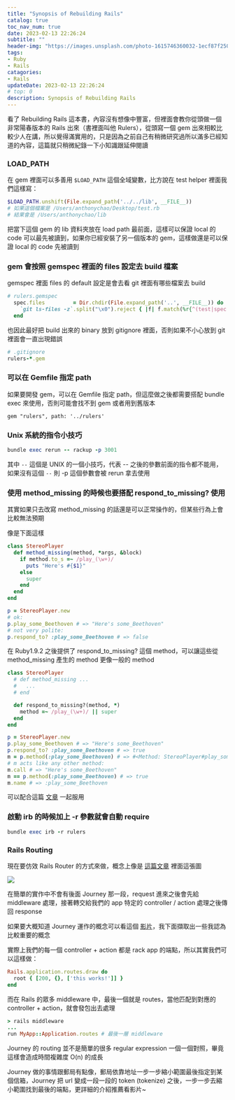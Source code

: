```yaml
---
title: "Synopsis of Rebuilding Rails"
catalog: true
toc_nav_num: true
date: 2023-02-13 22:26:24
subtitle: ""
header-img: "https://images.unsplash.com/photo-1615746360032-1ecf87f250fb?ixlib=rb-4.0.3&ixid=MnwxMjA3fDB8MHxwaG90by1wYWdlfHx8fGVufDB8fHx8&auto=format&fit=crop&w=2201&q=80"
tags:
- Ruby
- Rails
catagories:
- Rails
updateDate: 2023-02-13 22:26:24
# top: 0
description: Synopsis of Rebuilding Rails
---
```


看了 Rebuilding Rails 這本書，內容沒有想像中豐富，但裡面會教你從頭做一個非常陽春版本的 Rails 出來（書裡面叫他 Rulers），從頭寫一個 gem 出來相較比較少人在講，所以覺得滿實用的，只是因為之前自己有稍微研究過所以滿多已經知道的內容，這篇就只稍微紀錄一下小知識跟延伸閱讀

### LOAD_PATH
在 gem 裡面可以多善用 `$LOAD_PATH` 這個全域變數，比方說在 test helper 裡面我們這樣寫：

```ruby
$LOAD_PATH.unshift(File.expand_path('../../lib', __FILE__))
# 如果這個檔案是 /Users/anthonychao/Desktop/test.rb
# 結果會是 /Users/anthonychao/lib
```
把當下這個 gem 的 lib 資料夾放在 load path 最前面，這樣可以保證 local 的 code 可以最先被讀到，如果你已經安裝了另一個版本的 gem，這樣做還是可以保證 local 的 code 先被讀到

### gem 會按照 gemspec 裡面的 files 設定去 build 檔案

gemspec 裡面 files 的 default 設定是會去看 git 裡面有哪些檔案去 build
```ruby
# rulers.gemspec
  spec.files         = Dir.chdir(File.expand_path('..', __FILE__)) do
    `git ls-files -z`.split("\x0").reject { |f| f.match(%r{^(test|spec|features)/}) }
  end
```
也因此最好把 build 出來的 binary 放到 gitignore 裡面，否則如果不小心放到 git 裡面會一直出現錯誤
```ruby
# .gitignore
rulers-*.gem
```

### 可以在 Gemfile 指定 path

如果要開發 gem，可以在 Gemfile 指定 path，但這麼做之後都需要搭配 bundle exec 來使用，否則可能會找不到 gem 或者用到舊版本
```Gemfile
gem "rulers", path: '../rulers'
```

### Unix 系統的指令小技巧
```ruby
bundle exec rerun -- rackup -p 3001
```
其中 `--` 這個是 UNIX 的一個小技巧，代表 -- 之後的參數前面的指令都不能用，如果沒有這個 `--` 則 -p 這個參數會被 rerun 拿去使用

### 使用 method_missing 的時候也要搭配 respond_to_missing? 使用
其實如果只去改寫 method_missing 的話還是可以正常操作的，但某些行為上會比較無法預期

像是下面這樣
```ruby
class StereoPlayer
  def method_missing(method, *args, &block)
    if method.to_s =~ /play_(\w+)/
      puts "Here's #{$1}"
    else
      super
    end
  end
end

p = StereoPlayer.new
# ok:
p.play_some_Beethoven # => "Here's some_Beethoven"
# not very polite:
p.respond_to? :play_some_Beethoven # => false
```

在 Ruby1.9.2 之後提供了 respond_to_missing? 這個 method，可以讓這些從 method_missing 產生的 method 更像一般的 method
```ruby
class StereoPlayer
  # def method_missing ...
  #   ...
  # end

  def respond_to_missing?(method, *)
    method =~ /play_(\w+)/ || super
  end
end

p = StereoPlayer.new
p.play_some_Beethoven # => "Here's some_Beethoven"
p.respond_to? :play_some_Beethoven # => true
m = p.method(:play_some_Beethoven) # => #<Method: StereoPlayer#play_some_Beethoven>
# m acts like any other method:
m.call # => "Here's some_Beethoven"
m == p.method(:play_some_Beethoven) # => true
m.name # => :play_some_Beethoven
```

可以配合這篇 [文章](http://blog.marc-andre.ca/2010/11/15/methodmissing-politely/) 一起服用

### 啟動 irb 的時候加上 -r 參數就會自動 require
```ruby
bundle exec irb -r rulers
```

### Rails Routing
現在要仿效 Rails Router 的方式來做，概念上像是 [這篇文章](https://medium.com/rubyinside/a-deep-dive-into-routing-and-controller-dispatch-in-rails-8bf58c2cf3b5) 裡面這張圖

![](https://i.imgur.com/iJWa1Qr.png)

在簡單的實作中不會有後面 Journey 那一段，request 進來之後會先給 middleware 處理，接著轉交給我們的 app 特定的 controller / action 處理之後傳回 response

如果要大概知道 Journey 運作的概念可以看這個 [影片](https://www.youtube.com/watch?v=lEC-QoZeBkM&t=549s)，我下面擷取出一些我認為比較重要的概念

實際上我們的每一個 controller + action 都是 rack app 的端點，所以其實我們可以這樣做：

```ruby
Rails.application.routes.draw do
  root { [200, {}, ['this works!']] }
end
```

而在 Rails 的眾多 middleware 中，最後一個就是 routes，當他匹配到對應的 controller + action，就會發包出去處理

```ruby
> rails middleware
...
run MyApp::Application.routes # 最後一層 middleware
```

Journey 的 routing 並不是簡單的很多 regular expression 一個一個對照，畢竟這樣會造成時間複雜度 O(n) 的成長

Journey 做的事情跟郵局有點像，郵局依靠地址一步一步縮小範圍最後指定到某個信箱，Journey 把 url 變成一段一段的 token (tokenize) 之後，一步一步去縮小範圍找到最後的端點，更詳細的介紹推薦看影片~
